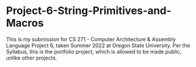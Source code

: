 # Project-6-String-Primitives-and-Macros

This is my submission for CS 271 - Computer Architecture & Assembly Language Project 6, taken Summer 2022 at Oregon State University.  Per the Syllabus, this is the portfolio project, which is allowed to be made public, unlike other projects.
